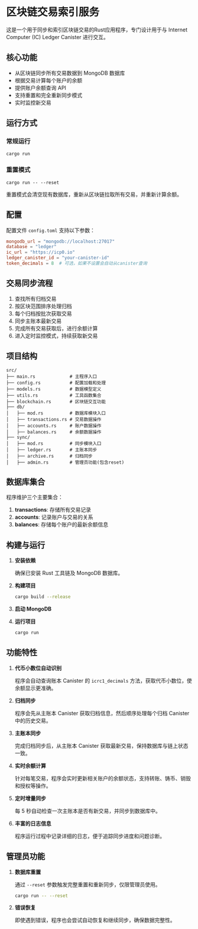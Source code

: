 # 区块链交易索引服务

这是一个用于同步和索引区块链交易的Rust应用程序，专门设计用于与 Internet Computer (IC) Ledger Canister 进行交互。

## 核心功能

- 从区块链同步所有交易数据到 MongoDB 数据库
- 根据交易计算每个账户的余额
- 提供账户余额查询 API
- 支持重置和完全重新同步模式
- 实时监控新交易

## 运行方式

### 常规运行
```
cargo run
```

### 重置模式
```
cargo run -- --reset
```
重置模式会清空现有数据库，重新从区块链拉取所有交易，并重新计算余额。

## 配置

配置文件 `config.toml` 支持以下参数：
```toml
mongodb_url = "mongodb://localhost:27017"
database = "ledger"
ic_url = "https://icp0.io"
ledger_canister_id = "your-canister-id"
token_decimals = 8  # 可选，如果不设置会自动从canister查询
```

## 交易同步流程

1. 查找所有归档交易
2. 按区块范围排序处理归档
3. 每个归档按批次获取交易
4. 同步主账本最新交易
5. 完成所有交易获取后，进行余额计算
6. 进入定时监控模式，持续获取新交易

## 项目结构

```
src/
├── main.rs             # 主程序入口
├── config.rs           # 配置加载和处理
├── models.rs           # 数据模型定义
├── utils.rs            # 工具函数集合
├── blockchain.rs       # 区块链交互功能
├── db/
│   ├── mod.rs          # 数据库模块入口
│   ├── transactions.rs # 交易数据操作
│   ├── accounts.rs     # 账户数据操作
│   ├── balances.rs     # 余额数据操作
├── sync/
│   ├── mod.rs          # 同步模块入口
│   ├── ledger.rs       # 主账本同步
│   ├── archive.rs      # 归档同步
│   ├── admin.rs        # 管理员功能(包含reset)
```

## 数据库集合

程序维护三个主要集合：

1. **transactions**: 存储所有交易记录
2. **accounts**: 记录账户与交易的关系
3. **balances**: 存储每个账户的最新余额信息

## 构建与运行

1. **安装依赖**

   确保已安装 Rust 工具链及 MongoDB 数据库。

2. **构建项目**

   ```bash
   cargo build --release
   ```

3. **启动 MongoDB**

4. **运行项目**

   ```bash
   cargo run
   ```


## 功能特性

1. **代币小数位自动识别**
   
   程序会自动查询账本 Canister 的 `icrc1_decimals` 方法，获取代币小数位，使余额显示更准确。

2. **归档同步**
   
   程序会先从主账本 Canister 获取归档信息，然后顺序处理每个归档 Canister 中的历史交易。

3. **主账本同步**
   
   完成归档同步后，从主账本 Canister 获取最新交易，保持数据库与链上状态一致。

4. **实时余额计算**
   
   针对每笔交易，程序会实时更新相关账户的余额状态，支持转账、铸币、销毁和授权等操作。

5. **定时增量同步**
   
   每 5 秒自动检查一次主账本是否有新交易，并同步到数据库中。

6. **丰富的日志信息**
   
   程序运行过程中记录详细的日志，便于追踪同步进度和问题诊断。

## 管理员功能

1. **数据库重置**
   
   通过 `--reset` 参数触发完整重置和重新同步，仅限管理员使用。
   
   ```bash
   cargo run -- --reset
   ```
   
2. **错误恢复**
   
   即使遇到错误，程序也会尝试自动恢复和继续同步，确保数据完整性。
